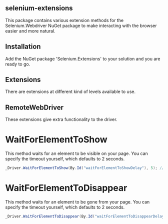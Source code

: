 ## selenium-extensions
This package contains various extension methods for the Selenium.Webdriver NuGet package to make interacting with the browser easier and more natural.

## Installation

Add the NuGet package 'Selenium.Extensions' to your solution and you are ready to go.

## Extensions
There are extensions at different kind of levels available to use.

## RemoteWebDriver
These extensions give extra functionality to the driver.

# WaitForElementToShow
This method waits for an element to be visible on your page. You can specify the timeout yourself, which defaults to 2 seconds.

```c#
_Driver.WaitForElementToShow(By.Id("waitForElementToShowDelay"), 5); // The element should be visible within 5 seconds
```

# WaitForElementToDisappear
This method waits for an element to be gone from your page. You can specify the timeout yourself, which defaults to 2 seconds.

```c#
_Driver.WaitForElementToDisappear(By.Id("waitForElementToDisappearDelay"), 5); // The element should be gone within 5 seconds
```